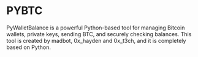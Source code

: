 # PYBTC
PyWalletBalance is a powerful Python-based tool for managing Bitcoin wallets, private keys, sending BTC, and securely checking balances. This tool is created by madbot, 0x_hayden and 0x_t3ch, and it is completely based on Python.
